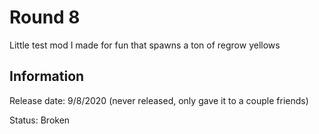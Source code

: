 # Round 8
Little test mod I made for fun that spawns a ton of regrow yellows

## Information
Release date: 9/8/2020 (never released, only gave it to a couple friends)

Status: Broken
